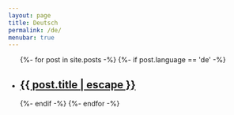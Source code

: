 ```yaml
---
layout: page
title: Deutsch
permalink: /de/
menubar: true
---
```


<div class="home">
  <ul class="post-list">
    {%- for post in site.posts -%}
      {%- if post.language == 'de' -%}
      <li>
        <h2>
          <a class="post-link" href="{{ post.url | prepend: site.baseurl }}">{{ post.title | escape }}</a>
        </h2>
      </li>
      {%- endif -%}
    {%- endfor -%}
  </ul>
</div>